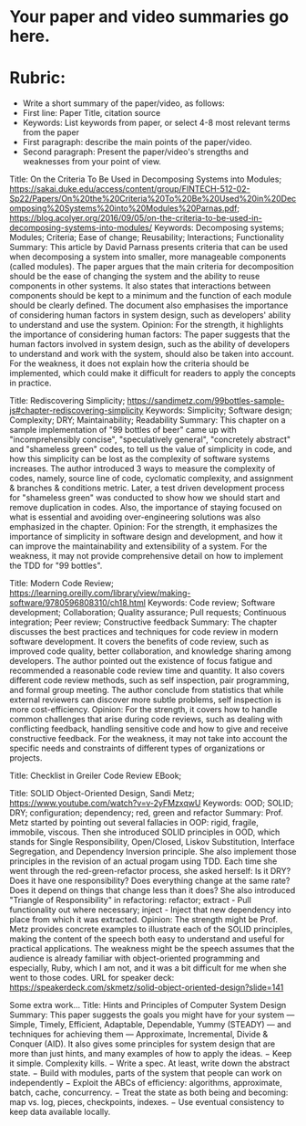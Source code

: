 # Your paper and video summaries go here.

# Rubric:
* Write a short summary of the paper/video, as follows:
* First line: Paper Title, citation source
* Keywords: List keywords from paper, or select 4-8 most relevant terms from the paper
* First paragraph: describe the main points of the paper/video.
* Second paragraph: Present the paper/video's strengths and weaknesses from your point of view.

Title: On the Criteria To Be Used in Decomposing Systems into Modules; https://sakai.duke.edu/access/content/group/FINTECH-512-02-Sp22/Papers/On%20the%20Criteria%20To%20Be%20Used%20in%20Decomposing%20Systems%20into%20Modules%20Parnas.pdf; https://blog.acolyer.org/2016/09/05/on-the-criteria-to-be-used-in-decomposing-systems-into-modules/
Keywords: Decomposing systems; Modules; Criteria; Ease of change; Reusability; Interactions; Functionality
Summary: This article by David Parnass presents criteria that can be used when decomposing a system into smaller, more manageable components (called modules). The paper argues that the main criteria for decomposition should be the ease of changing the system and the ability to reuse components in other systems. It also states that interactions between components should be kept to a minimum and the function of each module should be clearly defined. The document also emphasises the importance of considering human factors in system design, such as developers' ability to understand and use the system.
Opinion: For the strength, it highlights the importance of considering human factors: The paper suggests that the human factors involved in system design, such as the ability of developers to understand and work with the system, should also be taken into account. For the weakness, it does not explain how the criteria should be implemented, which could make it difficult for readers to apply the concepts in practice.

Title: Rediscovering Simplicity; https://sandimetz.com/99bottles-sample-js#chapter-rediscovering-simplicity
Keywords: Simplicity; Software design; Complexity; DRY; Maintainability; Readability
Summary: This chapter on a sample implementation of "99 bottles of beer" came up with "incomprehensibly concise", "speculatively general", "concretely abstract" and "shameless green" codes, to tell us the value of simplicity in code, and how this simplicity can be lost as the complexity of software systems increases. The author introduced 3 ways to measure the complexity of codes, namely, source line of code, cyclomatic complexity, and assignment & branches & conditions metric. Later, a test driven development process for "shameless green" was conducted to show how we should start and remove duplication in codes. Also, the importance of staying focused on what is essential and avoiding over-engineering solutions was also emphasized in the chapter.
Opinion: For the strength, it emphasizes the importance of simplicity in software design and development, and how it can improve the maintainability and extensibility of a system. For the weakness, it may not provide comprehensive detail on how to implement the TDD for "99 bottles". 

Title: Modern Code Review; https://learning.oreilly.com/library/view/making-software/9780596808310/ch18.html
Keywords: Code review; Software development; Collaboration; Quality assurance; Pull requests; Continuous integration; Peer review; Constructive feedback
Summary: The chapter discusses the best practices and techniques for code review in modern software development. It covers the benefits of code review, such as improved code quality, better collaboration, and knowledge sharing among developers. The author pointed out the existence of focus fatigue and recommended a reasonable code review time and quantity. It also covers different code review methods, such as self inspection, pair programming, and formal group meeting. The author conclude from statistics that while external reviewers can discover more subtle problems, self inspection is more cost-efficiency. 
Opinion: For the strength, it covers how to handle common challenges that arise during code reviews, such as dealing with conflicting feedback, handling sensitive code and how to give and receive constructive feedback. For the weakness, it may not take into account the specific needs and constraints of different types of organizations or projects.

Title: Checklist in Greiler Code Review EBook; 

Title: SOLID Object-Oriented Design, Sandi Metz; https://www.youtube.com/watch?v=v-2yFMzxqwU
Keywords: OOD; SOLID; DRY; configuration; dependency; red, green and refactor
Summary: Prof. Metz started by pointing out several fallacies in OOP: rigid, fragile, immobile, viscous. Then she introduced SOLID principles in OOD, which stands for Single Responsibility, Open/Closed, Liskov Substitution, Interface Segregation, and Dependency Inversion principle. She also implement those principles in the revision of an actual progam using TDD. Each time she went through the red-green-refactor process, she asked herself: Is it DRY? Does it have one responsibility? Does everything change at the same rate? Does it depend on things that change less than it does? She also introduced "Triangle of Responsibility" in refactoring: refactor; extract - Pull functionality out where necessary; inject - Inject that new dependency into place from which it was extracted. 
Opinion: The strength might be Prof. Metz provides concrete examples to illustrate each of the SOLID principles, making the content of the speech both easy to understand and useful for practical applications. The weakness might be the speech assumes that the audience is already familiar with object-oriented programming and especially, Ruby, which I am not, and it was a bit difficult for me when she went to those codes.
URL for speaker deck: https://speakerdeck.com/skmetz/solid-object-oriented-design?slide=141

Some extra work...
Title: Hints and Principles of Computer System Design
Summary: This paper suggests the goals you might have for your system — Simple, Timely, Efficient, Adaptable, Dependable, Yummy (STEADY) — and techniques for achieving them — Approximate, Incremental, Divide & Conquer (AID). It also gives some principles for system design that are more than just hints, and many examples of how to apply the ideas.
− Keep it simple. Complexity kills.
− Write a spec. At least, write down the abstract state.
− Build with modules, parts of the system that people can work on independently
− Exploit the ABCs of efficiency: algorithms, approximate, batch, cache, concurrency.
− Treat the state as both being and becoming: map vs. log, pieces, checkpoints, indexes.
− Use eventual consistency to keep data available locally.


